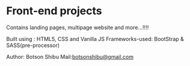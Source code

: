 # Front-end projects 


Contains landing pages, multipage website and more...!!!!

Built using : HTML5, CSS and Vanilla JS
Frameworks-used: BootStrap & SASS(pre-processor)


Author: Botson Shibu
Mail:botsonshibu@gmail.com


